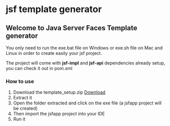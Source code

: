 <h1>jsf template generator</h1>

<h2>Welcome to Java Server Faces Template generator</h2>
<p>You only need to run the exe.bat file on Windows or exe.sh file on Mac and Linux in order to create easily your jsf project.</p>
<p>The project will come with <strong>jsf-impl</strong> and <strong>jsf-api</strong> dependencies already setup, you can check it out in pom.xml</p>

<h3>How to use</h3>

1. Download the template_setup.zip
[Download](https://github.com/eliezerBrasilian/jsf-template/releases/download/v1/template_setup.zip)
2. Extract it
3. Open the folder extracted and click on the exe file (a jsfapp project will be created) 
4. Then import the jsfapp project into your IDE
5. Run it 
